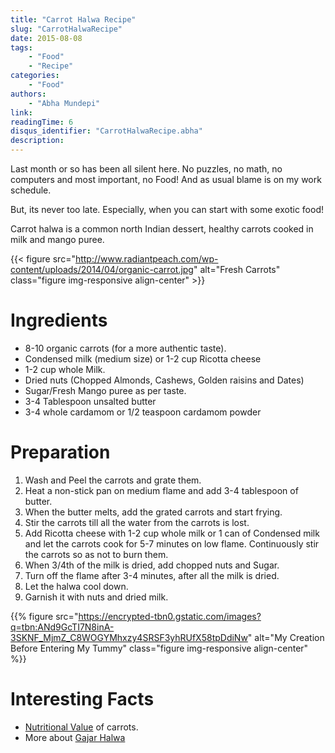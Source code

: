 ```yaml
---
title: "Carrot Halwa Recipe"
slug: "CarrotHalwaRecipe"
date: 2015-08-08
tags:
    - "Food"
    - "Recipe"
categories:
    - "Food"
authors:
    - "Abha Mundepi"
link:
readingTime: 6
disqus_identifier: "CarrotHalwaRecipe.abha"
description:
---
```


Last month or so has been all silent here. No puzzles, no math, no
computers and most important, no Food! And as usual blame is on my work
schedule.

But, its never too late. Especially, when you can start with some
exotic food!

<!--more-->

Carrot halwa is a common north Indian dessert, healthy carrots cooked
in milk and mango puree.

<!--TOC-->

{{< figure src="http://www.radiantpeach.com/wp-content/uploads/2014/04/organic-carrot.jpg" alt="Fresh Carrots" class="figure img-responsive align-center" >}}

Ingredients
===========

-   8-10 organic carrots (for a more authentic taste).
-   Condensed milk (medium size) or 1-2 cup Ricotta cheese
-   1-2 cup whole Milk.
-   Dried nuts (Chopped Almonds, Cashews, Golden raisins and Dates)
-   Sugar/Fresh Mango puree as per taste.
-   3-4 Tablespoon unsalted butter
-   3-4 whole cardamom or 1/2 teaspoon cardamom powder

Preparation
===========

1.  Wash and Peel the carrots and grate them.
2.  Heat a non-stick pan on medium flame and add 3-4 tablespoon of
    butter.
3.  When the butter melts, add the grated carrots and start frying.
4.  Stir the carrots till all the water from the carrots is lost.
5.  Add Ricotta cheese with 1-2 cup whole milk or 1 can of Condensed
    milk and let the carrots cook for 5-7 minutes on low flame.
    Continuously stir the carrots so as not to burn them.
6.  When 3/4th of the milk is dried, add chopped nuts and Sugar.
7.  Turn off the flame after 3-4 minutes, after all the milk is dried.
8.  Let the halwa cool down.
9.  Garnish it with nuts and dried milk.

{{% figure src="https://encrypted-tbn0.gstatic.com/images?q=tbn:ANd9GcTI7N8inA-3SKNF_MjmZ_C8WOGYMhxzy4SRSF3yhRUfX58tpDdiNw" alt="My Creation Before Entering My Tummy" class="figure img-responsive align-center" %}}

Interesting Facts
=================

-   [Nutritional Value](http://www.nutrition-and-you.com/carrots.html)
    of carrots.
-   More about [Gajar Halwa](https://en.wikipedia.org/wiki/Gajar_Ka_Halwa)
